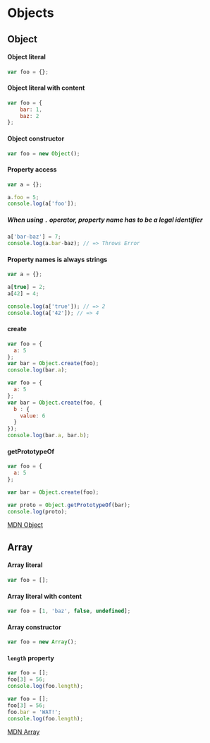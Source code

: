 # Objects

## Object

#### Object literal

```js
var foo = {};
```

#### Object literal with content

```js
var foo = {
	bar: 1,
	baz: 2
};
```

#### Object constructor

```js
var foo = new Object();
```

#### Property access

```js
var a = {};

a.foo = 5;
console.log(a['foo']);
```

##### When using `.` operator, property name has to be a *legal identifier*

```js
a['bar-baz'] = 7;
console.log(a.bar-baz); // => Throws Error
```

#### Property names is always strings

```js
var a = {};

a[true] = 2;
a[42] = 4;

console.log(a['true']); // => 2
console.log(a['42']); // => 4
```

#### create

```js
var foo = {
  a: 5
};
var bar = Object.create(foo);
console.log(bar.a);
```

```js
var foo = {
  a: 5
};
var bar = Object.create(foo, {
  b : {
    value: 6
  }
});
console.log(bar.a, bar.b);
```

#### getPrototypeOf

```js
var foo = {
  a: 5
};

var bar = Object.create(foo);

var proto = Object.getPrototypeOf(bar);
console.log(proto);
```

[MDN Object](https://developer.mozilla.org/en-US/docs/Web/JavaScript/Reference/Global_Objects/Object)


## Array

#### Array literal

```js
var foo = [];
```

#### Array literal with content

```js
var foo = [1, 'baz', false, undefined];
```

#### Array constructor

```js
var foo = new Array();
```

#### `length` property

```js
var foo = [];
foo[3] = 56;
console.log(foo.length);
```

```js
var foo = [];
foo[3] = 56;
foo.bar = 'WAT!';
console.log(foo.length);
```
[MDN Array](https://developer.mozilla.org/en-US/docs/Web/JavaScript/Reference/Global_Objects/Array)
